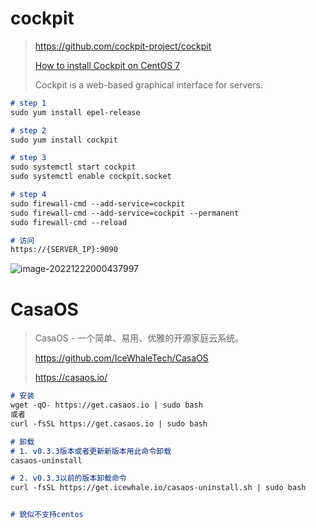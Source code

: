 # cockpit

> https://github.com/cockpit-project/cockpit
>
> [How to install Cockpit on CentOS 7](https://www.techrepublic.com/article/how-to-install-cockpit-on-centos-7/)
>
> Cockpit is a web-based graphical interface for servers.

```markdown
# step 1
sudo yum install epel-release

# step 2
sudo yum install cockpit

# step 3
sudo systemctl start cockpit
sudo systemctl enable cockpit.socket

# step 4
sudo firewall-cmd --add-service=cockpit
sudo firewall-cmd --add-service=cockpit --permanent
sudo firewall-cmd --reload

# 访问
https://{SERVER_IP}:9090 
```

![image-20221222000437997](https://raw.githubusercontent.com/wulilinghan/PicBed/main/img/202212220004070.png)



# CasaOS

> CasaOS - 一个简单、易用、优雅的开源家庭云系统。
>
> https://github.com/IceWhaleTech/CasaOS
>
> https://casaos.io/



```markdown
# 安装
wget -qO- https://get.casaos.io | sudo bash
或者
curl -fsSL https://get.casaos.io | sudo bash

# 卸载
# 1. v0.3.3版本或者更新新版本用此命令卸载
casaos-uninstall

# 2. v0.3.3以前的版本卸载命令
curl -fsSL https://get.icewhale.io/casaos-uninstall.sh | sudo bash


# 貌似不支持centos

```

